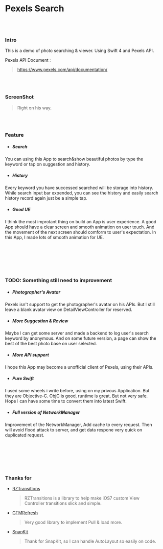
# Pexels Search 
<br/><br/>
### Intro
This is a demo of photo searching & viewer.
Using Swift 4 and Pexels API. 

Pexels API Document :
> https://www.pexels.com/api/documentation/



<br/><br/>



### ScreenShot
> Right on his way.
  
  
<br/><br/>
  
  
  
### Feature
- ##### Search
You can using this App to search&show beautiful photos by type the keyword or tap on suggestion and history.  
- ##### History
Every keyword you have successed searched will be storage into history. 
While search input bar expended, you can see the history and easily search history record again just be a simple tap.  
- ##### Good UE
I think the most improtant thing on build an App is user experience. 
A good App should have a clear screen and smooth animation on user touch.
And the movement of the next screen should comform to user's expectation.
In this App, I made lots of smooth animation for UE.  

<br/><br/><br/><br/><br/>

### TODO: Something still need to improvement
- ##### Photographer's  Avatar
Pexels isn't support to get the photographer's avatar on his APIs.
But I still leave a blank avatar view on DetailViewController for reserved.
- ##### More Suggestion & Review
Maybe I can get some server and made a backend to log user's search keyword by anonymous.
And on some future version, a page can show the best of the best photo base on user selected.
- ##### More API support
I hope this App may become a unofficial client of Pexels, using their APIs.
- ##### Pure Swift
I used some wheels i write before, using on my privous Application. But they are Objective-C.
ObjC is good, runtime is great. But not very safe. 
Hope I can have some time to convert them into latest Swift.
- ##### Full version of NetworkManager
Improvement of the NetworkManager, Add cache to every request. Then will avoid flood attack to server, and get data respone very quick on duplicated request.
  
    

<br/><br/><br/><br/><br/>

        
          
### Thanks for
- [RZTransitions](https://github.com/Raizlabs/RZTransitions) 
  > RZTransitions is a library to help make iOS7 custom View Controller transitions slick and simple.
- [GTMRefresh](https://github.com/GTMYang/GTMRefresh)
  > Very good library to implement Pull & load more.
- [SnapKit](https://github.com/SnapKit/SnapKit)
  > Thank for SnapKit, so I can handle AutoLayout so easily on code.







